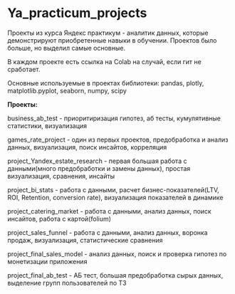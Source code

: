 # Ya_practicum_projects
Проекты из курса Яндекс практикум - аналитик данных, которые демонстрируют приобретенные навыки в обучении.
Проектов было больше, но выделил самые основные.

В каждом проекте есть ссылка на Colab на случай, если гит не сработает.

Основные используемые в проектах библиотеки: pandas, plotly, matplotlib.pyplot, seaborn, numpy, scipy

**Проекты:**

business_ab_test - приоритиризация гипотез, аб тесты, кумулятивные статистики, визуализация

games_rate_project - один из первых проектов, предобработка и анализ данных, визуализация, поиск инсайтов, корреляция

project_Yandex_estate_research - первая большая работа с данными(много предобработки и замены данных), простая визуализация, сравнения, инсайты

project_bi_stats - работа с данными, расчет бизнес-показателей(LTV, ROI, Retention, conversion rate), визуализация показателей в динамике

project_catering_market - работа с данными, анализ данных, поиск инсайтов, работа с картой(folium)

project_sales_funnel - работа с данными, анализ данных, воронка продаж, визуализация, статистические сравнения

project_final_sales_model - анализ данных, поиск и проверка гипотез по монетизации приложения

project_final_ab_test - АБ тест, большая предобработка сырых данных, выделение групп пользователей по ТЗ

